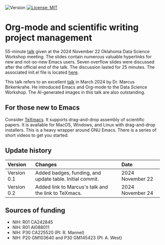 ![Version](https://img.shields.io/static/v1?label=DSW24-org-mode-slides&message=0.1&color=brightcolor)
[![License: MIT](https://img.shields.io/badge/License-MIT-blue.svg)](https://opensource.org/licenses/MIT)


# Org-mode and scientific writing project management

55-minute [talk](https://mediasite.ouhsc.edu/Mediasite/Channel/python/browse/null/most-recent/null/0/null) given at the 2024 November 22 Oklahoma Data Science Workshop meeting. 
The slides contain numerous valuable hyperlinks for new and not-so-new Emacs users.
Seven overflow slides were discussed after the official end of the talk.
The discussion lasted for 25 minutes.
The associated init.el file is located [here](https://github.com/MooersLab/dsw-2024-org-mode-init).

This talk refers to an excellent [talk](https://mediasite.ouhsc.edu/Mediasite/Channel/python/watch/356583673e7e40a1828990acb60f7f061d) in March 2024 by Dr. Marcus Birkenkrahe.
He introduced Emacs and Org-mode to the Data Science Workshop.
The AI-generated images in this talk are also outstanding.

## For those new to Emacs

Consider [TeXmacs](https://www.texmacs.org/tmweb/home/videos.en.html). 
It supports drag-and-drop assembly of scientific papers. 
It is available for MacOS, Windows, and Linux with drag-and-drop installers.
This is a heavy wrapper around GNU Emacs.
There is a series of short videos to get you started.

## Update history

|Version      | Changes                                                                                                           | Date              |
|:-----------|:-------------------------------------------------------------------------------------------------------------------|:------------------|
| Version 0.1 |   Added badges, funding, and update table.  Initial commit.                                                       | 2024 November 22  |
| Version 0.2 |   Added link to Marcus's talk and the link to TeXmacs.                                                            | 2024 November 24  |


## Sources of funding

- NIH: R01 CA242845
- NIH: R01 AI088011
- NIH: P30 CA225520 (PI: R. Mannel)
- NIH: P20 GM103640 and P30 GM145423 (PI: A. West)
